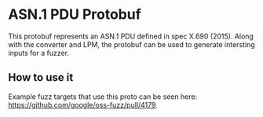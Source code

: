 # ASN.1 PDU Protobuf
This protobuf represents an ASN.1 PDU defined in spec X.690 (2015). Along with the converter and LPM, the protobuf can be used to generate intersting inputs for a fuzzer.

## How to use it
Example fuzz targets that use this proto can be seen here: https://github.com/google/oss-fuzz/pull/4179.
